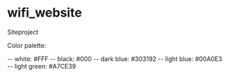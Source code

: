 # wifi_website
Siteproject

Color palette:

-- white: #FFF 
-- black: #000
-- dark blue: #303192
-- light blue: #00A0E3
-- light green: #A7CE39


